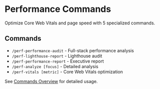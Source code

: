 # Performance Commands

Optimize Core Web Vitals and page speed with 5 specialized commands.

## Commands

- `/perf-performance-audit` - Full-stack performance analysis
- `/perf-lighthouse-report` - Lighthouse audit
- `/perf-performance-report` - Executive report
- `/perf-analyze [focus]` - Detailed analysis
- `/perf-vitals [metric]` - Core Web Vitals optimization

See [Commands Overview](overview.md) for detailed usage.
